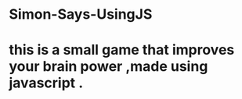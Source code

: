 # Simon-Says-UsingJS
# this is a small game that improves your brain power ,made using javascript .
